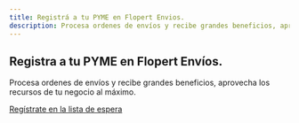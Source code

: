 ```yaml
---
title: Registrá a tu PYME en Flopert Envios.
description: Procesa ordenes de envíos y recibe grandes beneficios, aprovecha los rescursos de tu negocio al máximo.
---
```

<section class="bg-home d-flex align-items-center" style="background: url('/images/landing/home-shape.png') center center; height: auto;" id="home">
    <div class="container">
        <div class="row justify-content-center">
            <div class="col-lg-12 text-center mt-0 mt-md-5 pt-0 pt-md-5">
                <div class="title-heading margin-top-100">
                    <h1 class="heading mb-3">Registra a tu PYME en Flopert Envíos.</h1>
                    <p class="para-desc mx-auto text-muted">Procesa ordenes de envíos y recibe grandes beneficios, aprovecha los recursos de tu negocio al máximo.</p>
                    <div class="mt-4 pt-2">
                        <a href="https://research.typeform.com/to/HgzNPGSO" target="_blank" class="btn btn-primary">Regístrate en la lista de espera <i class="mdi mdi-chevron-right"></i></a>
                    </div>
                </div>
                <div class="home-dashboard">
                    <img src="/images/concept/camion-montacarga.png" alt="" class="img-fluid">
                </div>
            </div><!--end col-->
        </div><!--end row-->
    </div><!--end container--> 
</section>